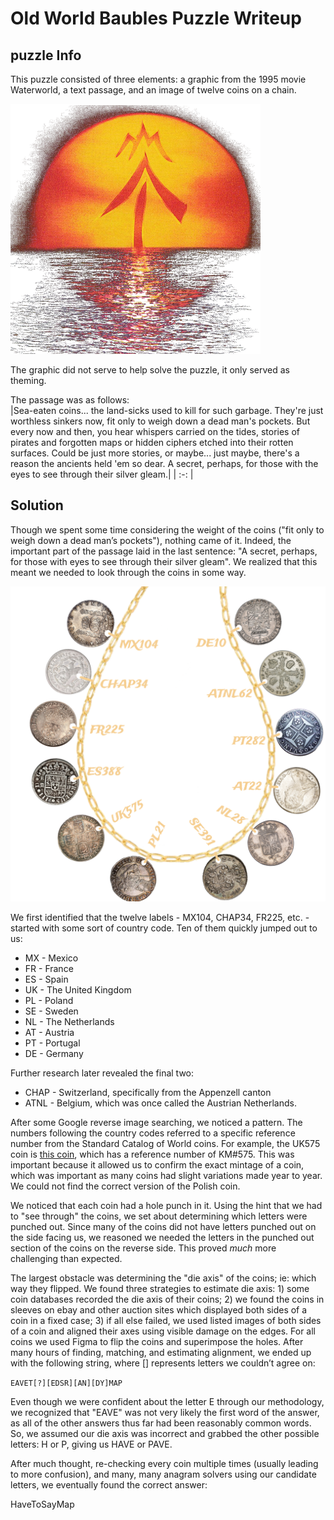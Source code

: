 # Old World Baubles Puzzle Writeup

## puzzle Info

This puzzle consisted of three elements: a graphic from the 1995 movie Waterworld, a text passage, and an image of twelve coins on a chain.

<img src="assets/owb-waterworld.png" alt="graphic from Waterworld (1995) film poster" className="block mx-auto w-xs h-auto"/>

The graphic did not serve to help solve the puzzle, it only served as theming.

The passage was as follows:  
|Sea-eaten coins... the land-sicks used to kill for such garbage. They're just worthless sinkers now, fit only to weigh down a dead man's pockets. But every now and then, you hear whispers carried on the tides, stories of pirates and forgotten maps or hidden ciphers etched into their rotten surfaces. Could be just more stories, or maybe... just maybe, there's a reason the ancients held 'em so dear. A secret, perhaps, for those with the eyes to see through their silver gleam.|
| :-: |

## Solution

Though we spent some time considering the weight of the coins ("fit only to weigh down a dead man’s pockets"), nothing came of it. Indeed, the important part of the passage laid in the last sentence: "A secret, perhaps, for those with eyes to see through their silver gleam". We realized that this meant we needed to look through the coins in some way.

![12 coins on a necklace](assets/owb-coins.png)

We first identified that the twelve labels \- MX104, CHAP34, FR225, etc. \- started with some sort of country code. Ten of them quickly jumped out to us:

- MX \- Mexico
- FR \- France
- ES \- Spain
- UK \- The United Kingdom
- PL \- Poland
- SE \- Sweden
- NL \- The Netherlands
- AT \- Austria
- PT \- Portugal
- DE \- Germany

Further research later revealed the final two:

- CHAP \- Switzerland, specifically from the Appenzell canton
- ATNL \- Belgium, which was once called the Austrian Netherlands.

After some Google reverse image searching, we noticed a pattern. The numbers following the country codes referred to a specific reference number from the Standard Catalog of World coins. For example, the UK575 coin is [this coin](https://en.numista.com/catalogue/pieces13105.html), which has a reference number of KM\#575. This was important because it allowed us to confirm the exact mintage of a coin, which was important as many coins had slight variations made year to year. We could not find the correct version of the Polish coin.

We noticed that each coin had a hole punch in it. Using the hint that we had to "see through" the coins, we set about determining which letters were punched out. Since many of the coins did not have letters punched out on the side facing us, we reasoned we needed the letters in the punched out section of the coins on the reverse side. This proved _much_ more challenging than expected.

The largest obstacle was determining the "die axis" of the coins; ie: which way they flipped. We found three strategies to estimate die axis: 1\) some coin databases recorded the die axis of their coins; 2\) we found the coins in sleeves on ebay and other auction sites which displayed both sides of a coin in a fixed case; 3\) if all else failed, we used listed images of both sides of a coin and aligned their axes using visible damage on the edges. For all coins we used Figma to flip the coins and superimpose the holes. After many hours of finding, matching, and estimating alignment, we ended up with the following string, where \[\] represents letters we couldn’t agree on:

`EAVET[?][EDSR][AN][DY]MAP`

Even though we were confident about the letter E through our methodology, we recognized that "EAVE" was not very likely the first word of the answer, as all of the other answers thus far had been reasonably common words. So, we assumed our die axis was incorrect and grabbed the other possible letters: H or P, giving us HAVE or PAVE.

After much thought, re-checking every coin multiple times (usually leading to more confusion), and many, many anagram solvers using our candidate letters, we eventually found the correct answer:

<solution>HaveToSayMap</solution>
